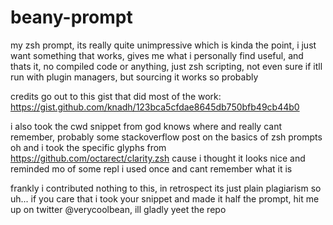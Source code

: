 # beany-prompt
my zsh prompt, its really quite unimpressive
which is kinda the point, i just want something that works, gives me what i personally find useful, and thats it,
no compiled code or anything, just zsh scripting, not even sure if itll run with plugin managers, but sourcing it works so probably


credits go out to this gist that did most of the work:
https://gist.github.com/knadh/123bca5cfdae8645db750bfb49cb44b0

i also took the cwd snippet from god knows where and really cant remember, probably some stackoverflow post on the basics of zsh prompts
oh and i took the specific glyphs from https://github.com/octarect/clarity.zsh cause i thought it looks nice and reminded mo of some repl i used once and cant remember what it is

frankly i contributed nothing to this, in retrospect its just plain plagiarism so uh... 
if you care that i took your snippet and made it half the prompt, hit me up on twitter @verycoolbean, ill gladly yeet the repo
